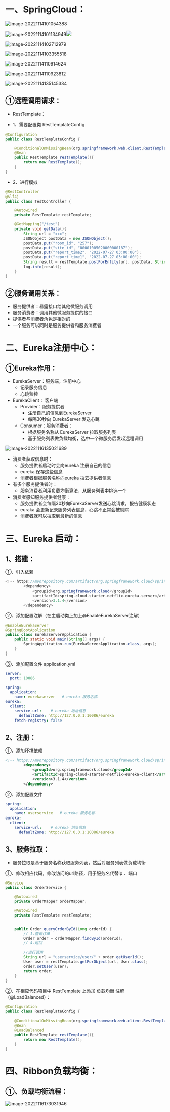 # 一、SpringCloud：

![image-20221114101054388](images/image-20221114101054388.png)

![image-20221114101134949](images/image-20221114101134949.png)![](images/image-20221114101302014.png)

![image-20221114102712979](images/image-20221114102712979.png)

![image-20221114103355518](images/image-20221114103355518.png)

![image-20221114110914624](images/image-20221114110914624.png)

![image-20221114110923812](images/image-20221114110923812.png)

![image-20221114135145334](images/image-20221114135145334.png)

## ①远程调用请求：

- RestTemplate：

- 1、需要配置类 RestTemplateConfig

```java
@Configuration
public class RestTemplateConfig {

    @ConditionalOnMissingBean(org.springframework.web.client.RestTemplate.class)  // 表名该唯一
    @Bean
    public RestTemplate restTemplate(){
        return new RestTemplate();
    }
}

```

- 2、进行模拟

```java
@RestController
@Slf4j
public class TestController {

    @Autowired
    private RestTemplate restTemplate;

    @GetMapping("/test")
    private void getData(){
        String url = "xxx";
        JSONObject postData = new JSONObject();
        postData.put("room_id", "257");
        postData.put("site_id", "00001005020000000187");
        postData.put("report_time2", "2022-07-27 03:00:00");
        postData.put("report_time1", "2022-07-27 03:00:00");
        String result = restTemplate.postForEntity(url, postData, String.class).getBody();
        log.info(result);
    }
}
```

## ②服务调用关系：

- 服务提供者：暴露接口给其他微服务调用
- 服务消费者：调用其他微服务提供的接口
- 提供者与消费者角色是相对的
- 一个服务可以同时是服务提供者和服务消费者

# 二、Eureka注册中心：

## ①Eureka作用：

- EurekaServer：服务端，注册中心
  - 记录服务信息
  - 心跳监控
- EurekaClient： 客户端
  - Provider：服务提供者
    - 注册自己的信息到EurekaServer
    - 每隔30秒向 EurekaServer 发送心跳
  - Consumer：服务消费者：
    - 根据服务名称从 EurekaServer 拉取服务列表
    - 基于服务列表做负载均衡，选中一个微服务后发起远程调用

![image-20221116135021689](images/image-20221116135021689.png)

- 消费者获取信息时：
  - 服务提供者启动时会向eureka 注册自己的信息
  - eureka 保存这些信息
  - 消费者根据服务名称向eureka 拉去提供者信息
- 有多个服务提供者时：
  - 服务消费者利用负载均衡算法，从服务列表中挑选一个
- 消费者感知服务提供者健康：
  - 服务提供者会每隔30秒向EurekaServer发送心跳请求，报告健康状态
  - euraka 会更新记录服务列表信息，心跳不正常会被剔除
  - 消费者就可以拉取到最新的信息

# 三、Eureka 启动：

## 1、搭建：

①、引入依赖

```java
<!-- https://mvnrepository.com/artifact/org.springframework.cloud/spring-cloud-starter-netflix-eureka-server -->
        <dependency>
            <groupId>org.springframework.cloud</groupId>
            <artifactId>spring-cloud-starter-netflix-eureka-server</artifactId>
            <version>3.1.4</version>
        </dependency>
```

②、添加配置注解（在主启动类上加上@EnableEurekaServer注解）

```java
@EnableEurekaServer
@SpringBootApplication
public class EurekaServerApplication {
    public static void main(String[] args) {
        SpringApplication.run(EurekaServerApplication.class, args);
    }
}
```

③、添加配置文件 application.yml

```yaml
server:
  port: 10086

spring:
  application:
    name: eurekaserver   # eureka 服务名称
eureka:
  client:
    service-url:    # eureka 地址信息
      defaultZone: http://127.0.0.1:10086/eureka
    fetch-registry: false
```

## 2、注册：

①、添加环境依赖

```xml
<!-- https://mvnrepository.com/artifact/org.springframework.cloud/spring-cloud-starter-netflix-eureka-client -->
        <dependency>
            <groupId>org.springframework.cloud</groupId>
            <artifactId>spring-cloud-starter-netflix-eureka-client</artifactId>
            <version>3.1.4</version>
        </dependency>
```

②、添加配置文件

```yaml
spring:
  application:
    name: userservice   # eureka 服务名称
eureka:
  client:
    service-url:    # eureka 地址信息
      defaultZone: http://127.0.0.1:10086/eureka
```

## 3、服务拉取：

- 服务拉取是基于服务名称获取服务列表，然后对服务列表做负载均衡

①、修改相应代码，修改访问的url路径，用于服务名代替ip 、端口

```java
@Service
public class OrderService {

    @Autowired
    private OrderMapper orderMapper;

    @Autowired
    private RestTemplate restTemplate;


    public Order queryOrderById(Long orderId) {
        // 1.查询订单
        Order order = orderMapper.findById(orderId);
        // 4.返回

        //进行调用
        String url = "userservice/user/" + order.getUserId();
        User user = restTemplate.getForObject(url, User.class);
        order.setUser(user);
        return order;
    }
}
```

②、在相应代码项目中 RestTemplate 上添加 负载均衡 注解 （@LoadBalanced）：

```java
@Configuration
public class RestTemplateConfig {

    @ConditionalOnMissingBean(org.springframework.web.client.RestTemplate.class)  // 表名该唯一
    @Bean
    @LoadBalanced
    public RestTemplate restTemplate(){
        return new RestTemplate();
    }
}
```

# 四、Ribbon负载均衡：

## ①、负载均衡流程：

![image-20221116173031946](images/image-20221116173031946.png)
